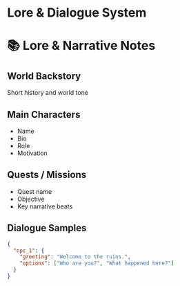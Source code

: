 # Lore & Dialogue System

# 📚 Lore & Narrative Notes

## World Backstory

Short history and world tone

## Main Characters

- Name
- Bio
- Role
- Motivation

## Quests / Missions

- Quest name
- Objective
- Key narrative beats

## Dialogue Samples

```json
{
  "npc_1": {
    "greeting": "Welcome to the ruins.",
    "options": ["Who are you?", "What happened here?"]
  }
}

```